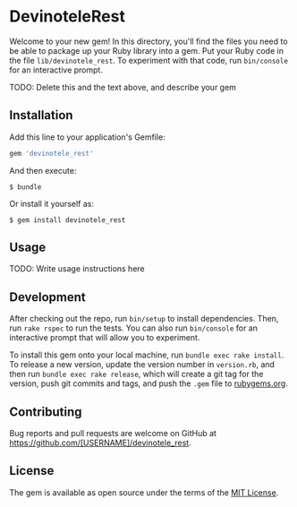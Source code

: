 # DevinoteleRest

Welcome to your new gem! In this directory, you'll find the files you need to be able to package up your Ruby library into a gem. Put your Ruby code in the file `lib/devinotele_rest`. To experiment with that code, run `bin/console` for an interactive prompt.

TODO: Delete this and the text above, and describe your gem

## Installation

Add this line to your application's Gemfile:

```ruby
gem 'devinotele_rest'
```

And then execute:

    $ bundle

Or install it yourself as:

    $ gem install devinotele_rest

## Usage

TODO: Write usage instructions here

## Development

After checking out the repo, run `bin/setup` to install dependencies. Then, run `rake rspec` to run the tests. You can also run `bin/console` for an interactive prompt that will allow you to experiment.

To install this gem onto your local machine, run `bundle exec rake install`. To release a new version, update the version number in `version.rb`, and then run `bundle exec rake release`, which will create a git tag for the version, push git commits and tags, and push the `.gem` file to [rubygems.org](https://rubygems.org).

## Contributing

Bug reports and pull requests are welcome on GitHub at https://github.com/[USERNAME]/devinotele_rest.


## License

The gem is available as open source under the terms of the [MIT License](http://opensource.org/licenses/MIT).

